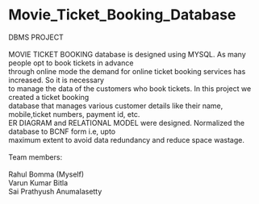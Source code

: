 # Movie_Ticket_Booking_Database<br/>
DBMS PROJECT <br />
<br/>
MOVIE TICKET BOOKING database is designed using MYSQL. As many people opt to book tickets in advance <br/>
through online mode the demand for online ticket booking services has increased. So it is necessary <br/>
to manage the data of the customers who book tickets. In this project we created a ticket booking <br/> 
database that manages various customer details like their name, mobile,ticket numbers, payment id, etc.<br/>
ER DIAGRAM and RELATIONAL MODEL were designed. Normalized the database to BCNF form i.e, upto <br/> 
maximum extent to avoid data redundancy and reduce space wastage.<br/>  
Team members:<br/>
<br/>
Rahul Bomma (Myself)<br/>
Varun Kumar Bitla <br/>
Sai Prathyush Anumalasetty
